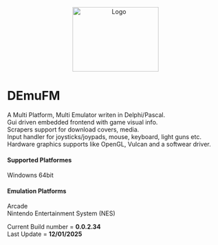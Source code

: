 <div align='center'>
<img src="https://github.com/user-attachments/assets/254714f0-526d-4779-b8ba-0494ddbe2e25" alt="Logo" width="200" height="150">
</div>

# DEmuFM
A Multi Platform, Multi Emulator writen in Delphi/Pascal.<br> 
Gui driven embedded frontend with game visual info.<br>
Scrapers support for download covers, media.<br>
Input handler for joysticks/joypads, mouse, keyboard, light guns etc.<br>
Hardware graphics supports like OpenGL, Vulcan and a softwear driver.<br> 

#### Supported Platformes
Windowns 64bit

#### Emulation Platforms
Arcade <br>
Nintendo Entertainment System (NES)


Current Build number = **0.0.2.34**<br>
Last Update          = **12/01/2025**
